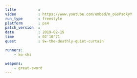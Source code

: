 ```yaml
---
title          :
video          : https://www.youtube.com/embed/m_oGsPsdkyY
run_type       : freestyle
platform       : ps4
patch_version  :
date           : 2019-02-19
time           : 02'10"71
quest          : 9★-the-deathly-quiet-curtain

runners:
    - ko-shi

weapons:
    - great-sword
---
```

